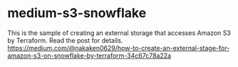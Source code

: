 # medium-s3-snowflake

This is the sample of creating an external storage that accesses Amazon S3 by Terraform.
Read the post for details.
https://medium.com/@nakaken0629/how-to-create-an-external-stage-for-amazon-s3-on-snowflake-by-terraform-34c67c78a22a

